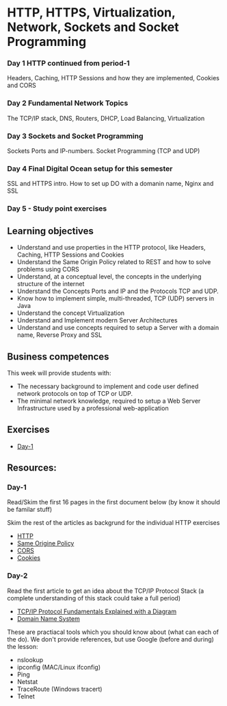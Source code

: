 # HTTP, HTTPS, Virtualization, Network, Sockets and Socket Programming

### Day 1 HTTP continued from period-1 
Headers, Caching, HTTP Sessions and how they are implemented, Cookies and CORS

### Day 2 Fundamental Network Topics
The TCP/IP stack, DNS, Routers, DHCP, Load Balancing, Virtualization

### Day 3 Sockets and Socket Programming
Sockets Ports and IP-numbers. Socket Programming (TCP and UDP)

### Day 4 Final Digital Ocean setup for this semester
SSL and HTTPS intro. How to set up DO with a domanin name, Nginx and SSL

### Day 5 - Study point exercises

## Learning objectives
- Understand and use properties in the HTTP protocol, like Headers, Caching, HTTP Sessions and Cookies
- Understand the Same Origin Policy related to REST and how to solve problems using CORS
- Understand, at a conceptual level, the concepts in the underlying structure of the internet
- Understand the Concepts Ports and IP and the Protocols TCP and UDP.
- Know how to implement simple, multi-threaded, TCP (UDP) servers in Java
- Understand the concept Virtualization 
- Understand and Implement modern Server Architectures 
- Understand and use concepts required to setup a Server with a domain name, Reverse Proxy and SSL

## Business competences
This week will provide students with:
- The necessary background to implement and code user defined network protocols on top of TCP or UDP.
- The minimal network knowledge, required to setup a Web Server Infrastructure used by a professional web-application


## Exercises 
- [Day-1](https://docs.google.com/document/d/1OjKW7PGWn231x4mWqhDNtBqTfZGlrS7a21io--BnGLA/edit?usp=sharing)

## Resources: 
### Day-1
Read/Skim the first 16 pages in the first document below (by know it should be familar stuff)

Skim the rest of the articles as backgrund for the individual HTTP exercises
- [HTTP](http://www.tutorialspoint.com/http/http_tutorial.pdf)
- [Same Origine Policy](https://en.wikipedia.org/wiki/Same-origin_policy)
- [CORS](https://en.wikipedia.org/wiki/Cross-origin_resource_sharing)
- [Cookies](https://en.wikipedia.org/wiki/HTTP_cookie) 
### Day-2
Read the first article to get an idea about the TCP/IP Protocol Stack (a complete understanding of this stack could take a full period)
- [TCP/IP Protocol Fundamentals Explained with a Diagram](http://www.thegeekstuff.com/2011/11/tcp-ip-fundamentals)
- [Domain Name System](https://en.wikipedia.org/wiki/Domain_Name_System)

These are practiacal tools which you should know about (what can each of the do). We don't provide references, but use Google (before and during) the lesson:
- nslookup
- ipconfig   (MAC/Linux     ifconfig)
- Ping
- Netstat
- TraceRoute (Windows tracert)
- Telnet




